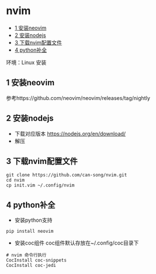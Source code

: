 # nvim

<!-- vim-markdown-toc Redcarpet -->

* [1 安装neovim](#1-安装neovim)
* [2 安装nodejs](#2-安装nodejs)
* [3 下载nvim配置文件](#3-下载nvim配置文件)
* [4 python补全](#4-python补全)

<!-- vim-markdown-toc -->

环境：Linux
安装
## 1 安装neovim
参考https://github.com/neovim/neovim/releases/tag/nightly
## 2 安装nodejs
- 下载对应版本 https://nodejs.org/en/download/
- 解压
## 3 下载nvim配置文件
```
git clone https://github.com/can-song/nvim.git
cd nvim
cp init.vim ~/.config/nvim
```
## 4 python补全
- 安装python支持
```shell
pip install neovim

```
- 安装coc组件
coc组件默认存放在~/.config/coc目录下
```shell
# nvim 命令行执行
CocInstall coc-snippets
CocInstall coc-jedi
```
